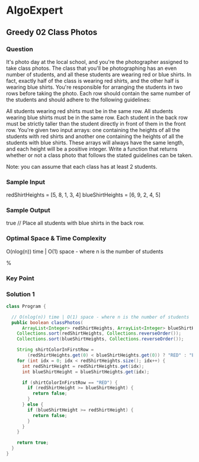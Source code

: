 # AlgoExpert

## Greedy 02 Class Photos

### Question

It's photo day at the local school, and you're the photographer assigned to take class photos. The class that you'll be photographing has an even number of students, and all these students are wearing red or blue shirts. In fact, exactly half of the class is wearing red shirts, and the other half is wearing blue shirts. You're responsible for arranging the students in two rows before taking the photo. Each row should contain the same number of the students and should adhere to the following guidelines:

All students wearing red shirts must be in the same row.
All students wearing blue shirts must be in the same row.
Each student in the back row must be strictly taller than the student directly in front of them in the front row.
You're given two input arrays: one containing the heights of all the students with red shirts and another one containing the heights of all the students with blue shirts. These arrays will always have the same length, and each height will be a positive integer. Write a function that returns whether or not a class photo that follows the stated guidelines can be taken.

Note: you can assume that each class has at least 2 students.

### Sample Input

redShirtHeights = [5, 8, 1, 3, 4]
blueShirtHeights = [6, 9, 2, 4, 5]

### Sample Output

true // Place all students with blue shirts in the back row.

### Optimal Space & Time Complexity

O(nlog(n)) time | O(1) space - where n is the number of students

%

### Key Point

### Solution 1

```java
class Program {

  // O(nlog(n)) time | O(1) space - where n is the number of students
  public boolean classPhotos(
      ArrayList<Integer> redShirtHeights, ArrayList<Integer> blueShirtHeights) {
    Collections.sort(redShirtHeights, Collections.reverseOrder());
    Collections.sort(blueShirtHeights, Collections.reverseOrder());

    String shirtColorInFirstRow =
        (redShirtHeights.get(0) < blueShirtHeights.get(0)) ? "RED" : "BLUE";
    for (int idx = 0; idx < redShirtHeights.size(); idx++) {
      int redShirtHeight = redShirtHeights.get(idx);
      int blueShirtHeight = blueShirtHeights.get(idx);

      if (shirtColorInFirstRow == "RED") {
        if (redShirtHeight >= blueShirtHeight) {
          return false;
        }
      } else {
        if (blueShirtHeight >= redShirtHeight) {
          return false;
        }
      }
    }

    return true;
  }
}

```
